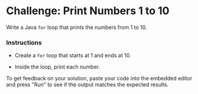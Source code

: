 # Challenge: Print Numbers 1 to 10

Write a Java `for` loop that prints the numbers from 1 to 10.

### Instructions

- Create a `for` loop that starts at 1 and ends at 10.
- Inside the loop, print each number.


    <body>
        <div data-pym-src="https://www.jdoodle.com/embed/v1/89934729ab3892d4"></div>
        <script src="https://www.jdoodle.com/assets/jdoodle-pym.min.js" type="text/javascript"> </script>
    </body>
    

To get feedback on your solution, paste your code into the embedded editor and press "Run" to see if the output matches the expected results.
